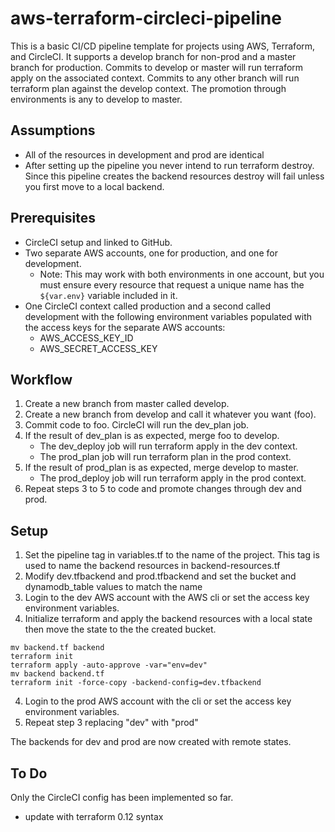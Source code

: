 # aws-terraform-circleci-pipeline
This is a basic CI/CD pipeline template for projects using AWS, Terraform, and CircleCI. It supports a develop branch for non-prod and a master branch for production. Commits to develop or master will run terraform apply on the associated context. Commits to any other branch will run terraform plan against the develop context. The promotion through environments is any to develop to master.

## Assumptions
- All of the resources in development and prod are identical
- After setting up the pipeline you never intend to run terraform destroy. Since this pipeline creates the backend resources destroy will fail unless you first move to a local backend.

## Prerequisites
- CircleCI setup and linked to GitHub.
- Two separate AWS accounts, one for production, and one for development.
    - Note: This may work with both environments in one account, but you must ensure every resource that request a unique name has the `${var.env}` variable included in it.
- One CircleCI context called production and a second called development with the following environment variables populated with the access keys for the separate AWS accounts:
    - AWS_ACCESS_KEY_ID
    - AWS_SECRET_ACCESS_KEY

## Workflow

1. Create a new branch from master called develop.
2. Create a new branch from develop and call it whatever you want (foo).
3. Commit code to foo. CircleCI will run the dev_plan job.
4. If the result of dev_plan is as expected, merge foo to develop. 
    - The dev_deploy job will run terraform apply in the dev context.
    - The prod_plan job will run terraform plan in the prod context.
5. If the result of prod_plan is as expected, merge develop to master.
    - The prod_deploy job will run terraform apply in the prod context.
6. Repeat steps 3 to 5 to code and promote changes through dev and prod.

## Setup
1. Set the pipeline tag in variables.tf to the name of the project. This tag is used to name the backend resources in backend-resources.tf
2. Modify dev.tfbackend and prod.tfbackend and set the bucket and dynamodb_table values to match the name 
2. Login to the dev AWS account with the AWS cli or set the access key environment variables.
3. Initialize terraform and apply the backend resources with a local state then move the state to the the created bucket.
```
mv backend.tf backend
terraform init
terraform apply -auto-approve -var="env=dev"
mv backend backend.tf
terraform init -force-copy -backend-config=dev.tfbackend
```
4. Login to the prod AWS account with the cli or set the access key environment variables.
5. Repeat step 3 replacing "dev" with "prod"

The backends for dev and prod are now created with remote states. 

## To Do
Only the CircleCI config has been implemented so far.
- update with terraform 0.12 syntax